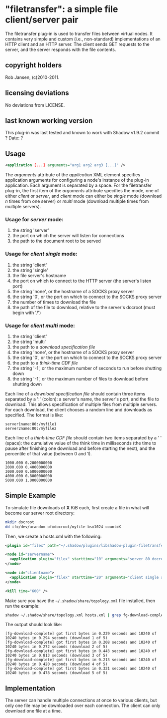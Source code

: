 # "filetransfer": a simple file client/server pair

The filetransfer plug-in is used to transfer files between virtual nodes. It contains very simple and custom (i.e., non-standard) implementations of an HTTP client and an HTTP server. The client sends GET requests to the server, and the server responds with the file contents.

## copyright holders

Rob Jansen, (c)2010-2011.

## licensing deviations

No deviations from LICENSE.

## last known working version

This plug-in was last tested and known to work with 
Shadow v1.9.2
commit ?
Date: ?

## Usage

```xml
<application [...] arguments="arg1 arg2 arg3 [...]" />
```

The _arguments_ attribute of the _application_ XML element specifies application arguments for configuring a node's instance of the plug-in application. Each argument is separated by a space. For the filetransfer plug-in, the first item of the _arguments_ attribute specifies the mode, one of either _client_ or _server_, and _client_ mode can either be _single_ mode (download _n_ times from one server) or _multi_ mode (download multiple times from multiple servers).

### Usage for _server_ mode:
   1. the string 'server'
   1. the port on which the server will listen for connections
   1. the path to the document root to be served

### Usage for _client single_ mode:
   1. the string 'client'
   1. the string 'single'
   1. the file server's hostname
   1. the port on which to connect to the HTTP server (the server's listen port)
   1. the string 'none', or the hostname of a SOCKS proxy server
   1. the string '0', or the port on which to connect to the SOCKS proxy server
   1. the number of times to download the file
   1. the path of the file to download, relative to the server's docroot (must begin with '/')

### Usage for _client multi_ mode:
   1. the string 'client'
   1. the string 'multi'
   1. the path to a _download specification file_
   1. the string 'none', or the hostname of a SOCKS proxy server
   1. the string '0', or the port on which to connect to the SOCKS proxy server
   1. the path to a _think-time CDF file_
   1. the string '-1', or the maximum number of seconds to run before shutting down
   1. the string '-1', or the maximum number of files to download before shutting down

Each line of a _download specification file_ should contain three items separated by a ':' (colon): a server's name, the server's port, and the file to download. This allows specification of multiple files from multiple servers. For each download, the client chooses a random line and downloads as specified. The format is like:
```text
server1name:80:/myfile1
server2name:80:/myfile2
```

Each line of a _think-time CDF file_ should contain two items separated by a ' ' (space): the cumulative value of the think time in milliseconds (the time to pause after finishing one download and before starting the next), and the percentile of that value (between 0 and 1).
```text
1000.000 0.2000000000
2000.000 0.4000000000
3000.000 0.6000000000
4000.000 0.8000000000
5000.000 1.0000000000
```

## Simple Example

To simulate file downloads of **X** KiB each, first create a file in what will become our server root directory:

```bash
mkdir docroot
dd if=/dev/urandom of=docroot/myfile bs=1024 count=X
```

Then, we create a hosts.xml with the following:
```xml
<plugin id="filex" path="~/.shadow/plugins/libshadow-plugin-filetransfer.so" />

<node id="servername">
  <application plugin="filex" starttime="10" arguments="server 80 docroot/" />
</node>

<node id="clientname">
  <application plugin="filex" starttime="20" arguments="client single servername 80 none 0 5 /myfile" />
</node>

<kill time="600" />
```

Make sure you have the `~/.shadow/share/topology.xml` file installed, then run the example:
```bash
shadow ~/.shadow/share/topology.xml hosts.xml | grep fg-download-complete
```

The output should look like:
```text
[fg-download-complete] got first bytes in 0.229 seconds and 10240 of 10240 bytes in 0.294 seconds (download 1 of 5)
[fg-download-complete] got first bytes in 0.208 seconds and 10240 of 10240 bytes in 0.272 seconds (download 2 of 5)
[fg-download-complete] got first bytes in 0.443 seconds and 10240 of 10240 bytes in 0.813 seconds (download 3 of 5)
[fg-download-complete] got first bytes in 0.213 seconds and 10240 of 10240 bytes in 0.420 seconds (download 4 of 5)
[fg-download-complete] got first bytes in 0.321 seconds and 10240 of 10240 bytes in 0.478 seconds (download 5 of 5)
```

## Implementation

The server can handle multiple connections at once to various clients, but only one file may be downloaded over each connection. The client can only download one file at a time.